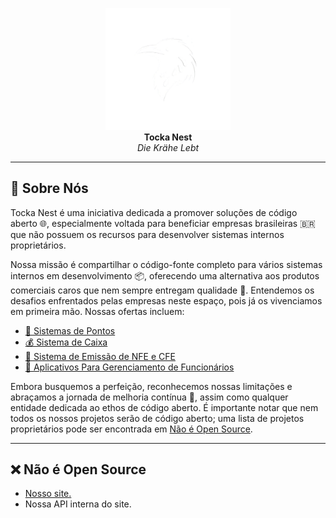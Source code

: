 <p align="center">
  <img src="./images/ts_logo_white.png" alt="Logo da Tocka Nest" width="200"/>
  <br>
  <strong>Tocka Nest</strong>
  <br>
  <em>Die Krähe Lebt</em>
</p>

---

## 🌟 Sobre Nós

Tocka Nest é uma iniciativa dedicada a promover soluções de código aberto 🌐, especialmente voltada para beneficiar empresas brasileiras 🇧🇷 que não possuem os recursos para desenvolver sistemas internos proprietários.

Nossa missão é compartilhar o código-fonte completo para vários sistemas internos em desenvolvimento 📦, oferecendo uma alternativa aos produtos comerciais caros que nem sempre entregam qualidade 💸. Entendemos os desafios enfrentados pelas empresas neste espaço, pois já os vivenciamos em primeira mão. Nossas ofertas incluem:

- [🔢 Sistemas de Pontos](#)
- [💰 Sistema de Caixa](#)
- [📄 Sistema de Emissão de NFE e CFE](#)
- [👥 Aplicativos Para Gerenciamento de Funcionários](#)

Embora busquemos a perfeição, reconhecemos nossas limitações e abraçamos a jornada de melhoria contínua 🔄, assim como qualquer entidade dedicada ao ethos de código aberto. É importante notar que nem todos os nossos projetos serão de código aberto; uma lista de projetos proprietários pode ser encontrada em [Não é Open Source](#not-open-source).

---

## ❌ Não é Open Source

- [Nosso site.](https://tockanest.com)
- Nossa API interna do site.
